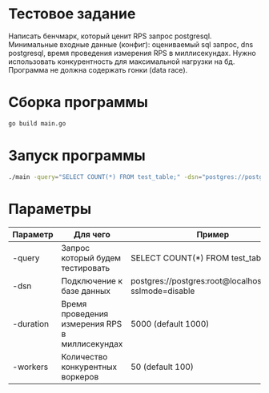 # Тестовое задание

Написать бенчмарк, который ценит RPS запрос postgresql.
Минимальные входные данные (конфиг): оцениваемый sql запрос, dns postgresql, время проведения измерения RPS в миллисекундах.
Нужно использовать конкурентность для максимальной нагрузки на бд. Программа не должна содержать гонки (data race).

# Сборка программы

```bash
go build main.go
```

# Запуск программы

```bash
./main -query="SELECT COUNT(*) FROM test_table;" -dsn="postgres://postgres:root@localhost/testdb?sslmode=disable" -duration=5000 -workers=50
```

# Параметры

| Параметр | Для чего | Пример | 
| ------ | ------ | ------ | 
| -query | Запрос который будем тестировать | SELECT COUNT(*) FROM test_table; |
| -dsn | Подключение к базе данных | postgres://postgres:root@localhost/testdb?sslmode=disable |
| -duration | Время проведения измерения RPS в миллисекундах | 5000 (default 1000) |
| -workers | Количество конкурентных воркеров | 50 (default 100) |